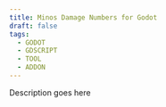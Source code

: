 ```yaml
---
title: Minos Damage Numbers for Godot
draft: false
tags:
  - GODOT
  - GDSCRIPT
  - TOOL
  - ADDON
---
```

Description goes here